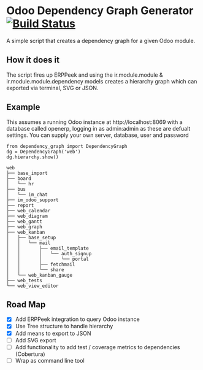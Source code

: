# Odoo Dependency Graph Generator [![Build Status](https://travis-ci.org/Gimpneek/odoo_dependency_graph.svg?branch=master)](https://travis-ci.org/Gimpneek/odoo_dependency_graph)
A simple script that creates a dependency graph for a given Odoo module. 

## How it does it
The script fires up ERPPeek and using the ir.module.module & ir.module.module.dependency models creates a hierarchy
graph which can exported via terminal, SVG or JSON.

## Example
This assumes a running Odoo instance at http://localhost:8069 with a database called openerp, logging in as admin:admin as these are defualt settings.
You can supply your own server, database, user and password

```
from dependency_graph import DependencyGraph
dg = DependencyGraph('web')
dg.hierarchy.show()

web
├── base_import
├── board
│   └── hr
├── bus
│   └── im_chat
├── im_odoo_support
├── report
├── web_calendar
├── web_diagram
├── web_gantt
├── web_graph
├── web_kanban
│   ├── base_setup
│   │   └── mail
│   │       ├── email_template
│   │       │   └── auth_signup
│   │       │       └── portal
│   │       ├── fetchmail
│   │       └── share
│   └── web_kanban_gauge
├── web_tests
└── web_view_editor
```

## Road Map
- [x] Add ERPPeek integration to query Odoo instance
- [x] Use Tree structure to handle hierarchy
- [x] Add means to export to JSON
- [ ] Add SVG export
- [ ] Add functionality to add test / coverage metrics to dependencies (Cobertura) 
- [ ] Wrap as command line tool